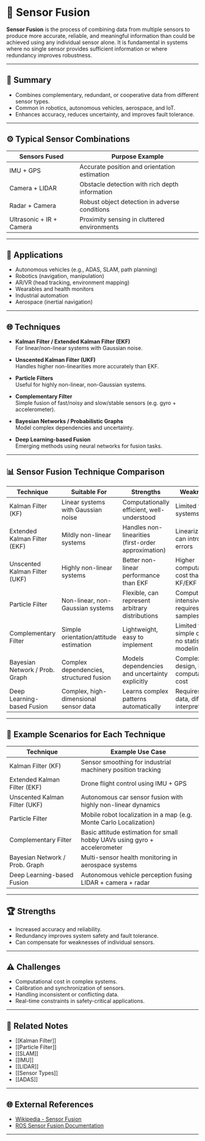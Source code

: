 # 🔗 Sensor Fusion

**Sensor Fusion** is the process of combining data from multiple sensors to produce more accurate, reliable, and meaningful information than could be achieved using any individual sensor alone. It is fundamental in systems where no single sensor provides sufficient information or where redundancy improves robustness.

---

## 🧠 Summary

- Combines complementary, redundant, or cooperative data from different sensor types.
- Common in robotics, autonomous vehicles, aerospace, and IoT.
- Enhances accuracy, reduces uncertainty, and improves fault tolerance.

---

## ⚙️ Typical Sensor Combinations

| Sensors Fused                | Purpose Example                                   |
|------------------------------|--------------------------------------------------|
| IMU + GPS                     | Accurate position and orientation estimation     |
| Camera + LIDAR                | Obstacle detection with rich depth information   |
| Radar + Camera                | Robust object detection in adverse conditions    |
| Ultrasonic + IR + Camera      | Proximity sensing in cluttered environments      |

---

## 🚀 Applications

- Autonomous vehicles (e.g., ADAS, SLAM, path planning)
- Robotics (navigation, manipulation)
- AR/VR (head tracking, environment mapping)
- Wearables and health monitors
- Industrial automation
- Aerospace (inertial navigation)

---

## 🌐 Techniques

- **Kalman Filter / Extended Kalman Filter (EKF)**  
  For linear/non-linear systems with Gaussian noise.

- **Unscented Kalman Filter (UKF)**  
  Handles higher non-linearities more accurately than EKF.

- **Particle Filters**  
  Useful for highly non-linear, non-Gaussian systems.

- **Complementary Filter**  
  Simple fusion of fast/noisy and slow/stable sensors (e.g. gyro + accelerometer).

- **Bayesian Networks / Probabilistic Graphs**  
  Model complex dependencies and uncertainty.

- **Deep Learning-based Fusion**  
  Emerging methods using neural networks for fusion tasks.

---

## 📊 Sensor Fusion Technique Comparison

| Technique                   | Suitable For                                  | Strengths                                              | Weaknesses                                       |
|-----------------------------|-----------------------------------------------|--------------------------------------------------------|--------------------------------------------------|
| Kalman Filter (KF)           | Linear systems with Gaussian noise            | Computationally efficient, well-understood             | Limited to linear systems                        |
| Extended Kalman Filter (EKF) | Mildly non-linear systems                     | Handles non-linearities (first-order approximation)    | Linearization can introduce errors               |
| Unscented Kalman Filter (UKF)| Highly non-linear systems                     | Better non-linear performance than EKF                 | Higher computational cost than KF/EKF            |
| Particle Filter              | Non-linear, non-Gaussian systems              | Flexible, can represent arbitrary distributions        | Computationally intensive, requires many samples |
| Complementary Filter         | Simple orientation/attitude estimation        | Lightweight, easy to implement                         | Limited to simple cases, no statistical modeling |
| Bayesian Network / Prob. Graph| Complex dependencies, structured fusion      | Models dependencies and uncertainty explicitly         | Complex to design, high computational cost       |
| Deep Learning-based Fusion   | Complex, high-dimensional sensor data         | Learns complex patterns automatically                  | Requires large data, difficult to interpret      |

---

## 🚀 Example Scenarios for Each Technique

| Technique                   | Example Use Case                                      |
|-----------------------------|------------------------------------------------------|
| Kalman Filter (KF)           | Sensor smoothing for industrial machinery position tracking |
| Extended Kalman Filter (EKF) | Drone flight control using IMU + GPS                 |
| Unscented Kalman Filter (UKF)| Autonomous car sensor fusion with highly non-linear dynamics |
| Particle Filter              | Mobile robot localization in a map (e.g. Monte Carlo Localization) |
| Complementary Filter         | Basic attitude estimation for small hobby UAVs using gyro + accelerometer |
| Bayesian Network / Prob. Graph| Multi-sensor health monitoring in aerospace systems |
| Deep Learning-based Fusion   | Autonomous vehicle perception fusing LIDAR + camera + radar |

---

## 🏆 Strengths

- Increased accuracy and reliability.
- Redundancy improves system safety and fault tolerance.
- Can compensate for weaknesses of individual sensors.

---

## ⚠️ Challenges

- Computational cost in complex systems.
- Calibration and synchronization of sensors.
- Handling inconsistent or conflicting data.
- Real-time constraints in safety-critical applications.

---

## 🔄 Related Notes

- [[Kalman Filter]]
- [[Particle Filter]]
- [[SLAM]]
- [[IMU]]
- [[LIDAR]]
- [[Sensor Types]]
- [[ADAS]]

---

## 🌐 External References

- [Wikipedia - Sensor Fusion](https://en.wikipedia.org/wiki/Sensor_fusion)
- [ROS Sensor Fusion Documentation](https://wiki.ros.org/sensor_fusion)

---
